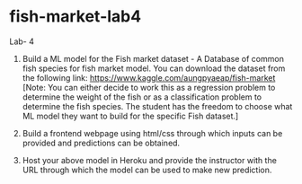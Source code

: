 # fish-market-lab4
Lab- 4
1.	Build a ML model for the Fish market dataset - A Database of common fish species for fish market model. You can download the dataset from the following link: https://www.kaggle.com/aungpyaeap/fish-market [Note: You can either decide to work this as a regression problem to determine the weight of the fish or as a classification problem to determine the fish species. The student has the freedom to choose what ML model they want to build for the specific Fish dataset.]  

2.	Build a frontend webpage using html/css through which inputs can be provided and predictions can be obtained.  

3.	Host your above model in Heroku and provide the instructor with the URL through which the model can be used to make new prediction.
